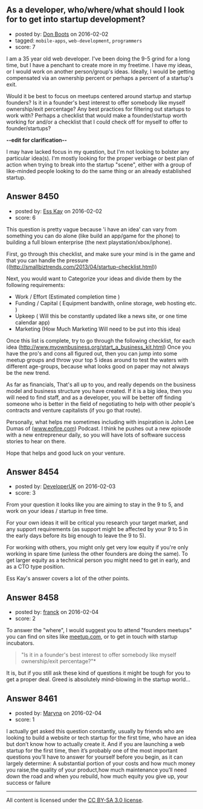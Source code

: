 ## As a developer, who/where/what should I look for to get into startup development?

- posted by: [Don Boots](https://stackexchange.com/users/192706/don-boots) on 2016-02-02
- tagged: `mobile-apps`, `web-development`, `programmers`
- score: 7

I am a 35 year old web developer. I've been doing the 9-5 grind for a long time, but I have a penchant to create more in my freetime. I have my ideas, or I would work on another person/group's ideas. Ideally, I would be getting compensated via an ownership percent or perhaps a percent of a startup's exit.

Would it be best to focus on meetups centered around startup and startup founders? Is it in a founder's best interest to offer somebody like myself ownership/exit percentage? Any best practices for filtering out startups to work with? Perhaps a checklist that would make a founder/startup worth working for and/or a checklist that I could check off for myself to offer to founder/startups?

**--edit for clarification--**

I may have lacked focus in my question, but I'm not looking to bolster any particular idea(s). I'm mostly looking for the proper verbiage or best plan of action when trying to break into the startup "scene", either with a group of like-minded people looking to do the same thing or an already established startup.


## Answer 8450

- posted by: [Ess Kay](https://stackexchange.com/users/2619138/ess-kay) on 2016-02-02
- score: 6

This question is pretty vague because 'i have an idea' can vary from something you can do alone (like build an app/game for the phone) to building a full blown enterprise (the next playstation/xbox/iphone).

First, go through this checklist, and make sure your mind is in the game and that you can handle the pressure ((http://smallbiztrends.com/2013/04/startup-checklist.html))

Next, you would want to Categorize your ideas and divide them by the following requirements:

 - Work / Effort (Estimated completion time )
 - Funding / Capital ( Equipment bandwith, online storage, web hosting etc. )
 - Upkeep ( Will this be constantly updated like a news site, or one time calendar app)
 - Marketing (How Much Marketing Will need to be put into this idea)


Once this list is complete, try to go through the following checklist, for each idea (http://www.myownbusiness.org/start_a_business_kit.html)
Once you have the pro's and cons all figured out, then you can jump into some meetup groups and throw your top 5 ideas around to test the waters with different age-groups, because what looks good on paper may not always be the new trend.


As far as financials, That's all up to you, and really depends on the business model and business structure you have created. If it is a big idea, then you will need to find staff, and as a developer, you will be better off finding someone who is better in the field of negotiating to help with other people's contracts and venture capitalists (if you go that route).

Personally, what helps me sometimes including with inspiration is John Lee Dumas of (www.eofire.com) Podcast. I think he pushes out a new episode with a new entrepreneur daily, so you will have lots of software success stories to hear on there.


Hope that helps and good luck on your venture.


## Answer 8454

- posted by: [DeveloperUK](https://stackexchange.com/users/7015503/developeruk) on 2016-02-03
- score: 3

From your question it looks like you are aiming to stay in the 9 to 5, and work on your ideas / startup in free time.  

For your own ideas it will be critical you research your target market, and any support requirements (as support might be affected by your 9 to 5 in the early days before its big enough to leave the 9 to 5).

For working with others, you might only get very low equity if you're only working in spare time (unless the other founders are doing the same).  To get larger equity as a technical person you might need to get in early, and as a CTO type position.

Ess Kay's answer covers a lot of the other points.


## Answer 8458

- posted by: [franck](https://stackexchange.com/users/2321339/franck) on 2016-02-04
- score: 2

<p>To answer the "where", I would suggest you to attend "founders meetups" you can find on sites like <a href="http://meetup.com/" rel="nofollow noreferrer">meetup.com</a>, or to get in touch with startup incubators.</p>

<blockquote>
  <p>"Is it in a founder's best interest to offer somebody like myself ownership/exit percentage?"*</p>
</blockquote>

<p>It is, but if you still ask these kind of questions it might be tough for you to get a proper deal. Greed is absolutely mind-blowing in the startup world...</p>



## Answer 8461

- posted by: [Maryna](https://stackexchange.com/users/7774001/maryna) on 2016-02-04
- score: 1

I actually get asked this question constantly, usually by friends who are looking to build a website or tech startup for the first time, who have an idea but don’t know how to actually create it. And if you are launching a web startup for the first time, then it’s probably one of the most important questions you’ll have to answer for yourself before you begin, as it can largely determine:
A substantial portion of your costs and how much money you raise,the quality of your product,how much maintenance you’ll need down the road and when you rebuild, how much equity you give up, your success or failure



---

All content is licensed under the [CC BY-SA 3.0 license](https://creativecommons.org/licenses/by-sa/3.0/).
